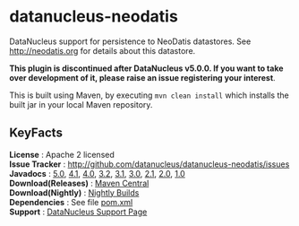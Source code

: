 datanucleus-neodatis
====================

DataNucleus support for persistence to NeoDatis datastores. See http://neodatis.org for details about this datastore.

__This plugin is discontinued after DataNucleus v5.0.0. If you want to take over development of it, please raise an issue registering your interest__.

This is built using Maven, by executing `mvn clean install` which installs the built jar in your local Maven repository.

KeyFacts
--------
__License__ : Apache 2 licensed  
__Issue Tracker__ : http://github.com/datanucleus/datanucleus-neodatis/issues  
__Javadocs__ : [5.0](http://www.datanucleus.org/javadocs/store.neodatis/5.0/), [4.1](http://www.datanucleus.org/javadocs/store.neodatis/4.1/), [4.0](http://www.datanucleus.org/javadocs/store.neodatis/4.0/), [3.2](http://www.datanucleus.org/javadocs/store.neodatis/3.2/), [3.1](http://www.datanucleus.org/javadocs/store.neodatis/3.1/), [3.0](http://www.datanucleus.org/javadocs/store.neodatis/3.0/), [2.1](http://www.datanucleus.org/javadocs/store.neodatis/2.1/), [2.0](http://www.datanucleus.org/javadocs/store.neodatis/2.0/), [1.0](http://www.datanucleus.org/javadocs/store.neodatis/1.0/)  
__Download(Releases)__ : [Maven Central](http://central.maven.org/maven2/org/datanucleus/datanucleus-neodatis)  
__Download(Nightly)__ : [Nightly Builds](http://www.datanucleus.org/downloads/maven2-nightly/org/datanucleus/datanucleus-neodatis)  
__Dependencies__ : See file [pom.xml](pom.xml)  
__Support__ : [DataNucleus Support Page](http://www.datanucleus.org/support.html)  
